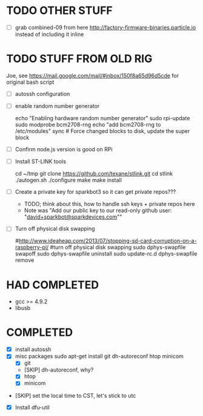 # TODO OTHER STUFF

- [ ] grab combined-09 from here http://factory-firmware-binaries.particle.io instead of including it inline

# TODO STUFF FROM OLD RIG
Joe, see https://mail.google.com/mail/#inbox/150f8a65d96d5cde for original bash script
- [ ] autossh configuration
- [ ] enable random number generator

    echo "Enabling hardware random number generator"
    sudo rpi-update
    sudo modprobe bcm2708-rng
    echo "add bcm2708-rng to /etc/modules"
    sync # Force changed blocks to disk, update the super block

- [ ] Confirm node.js version is good on RPi

- [ ] Install ST-LINK tools

    cd ~/tmp
    git clone https://github.com/texane/stlink.git
    cd stlink
    ./autogen.sh
    ./configure
    make
    make install

- [ ] Create a private key for sparkbot3 so it can get private repos???
  - TODO; think about this, how to handle ssh keys + private repos here
  - Note was "Add our public key to our read-only github user: "david+sparkbot@sparkdevices.com""

- [ ] Turn off physical disk swapping

    #http://www.ideaheap.com/2013/07/stopping-sd-card-corruption-on-a-raspberry-pi/
    #turn off physical disk swapping
    sudo dphys-swapfile swapoff
    sudo dphys-swapfile uninstall
    sudo update-rc.d dphys-swapfile remove

# HAD COMPLETED
- gcc >= 4.9.2
- libusb

# COMPLETED

- [x] install autossh
- [x] misc packages sudo apt-get install git dh-autoreconf htop minicom
  - [x] git
  - [SKIP] dh-autoreconf, why?
  - [x] htop
  - [x] minicom
- [SKIP] set the local time to CST, let's stick to utc
- [x] Install dfu-util

